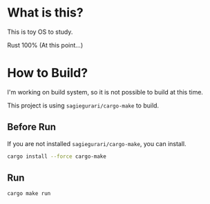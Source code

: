 # What is this?

This is toy OS to study.

Rust 100% (At this point...)

# How to Build?

I'm working on build system, so it is not possible to build at this time.

This project is using `sagiegurari/cargo-make` to build.

## Before Run

If you are not installed `sagiegurari/cargo-make`, you can install.

```bash
cargo install --force cargo-make
```

## Run

```bash
cargo make run
```
